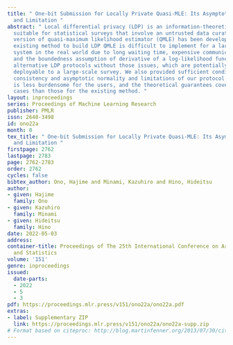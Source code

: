 ```yaml
---
title: " One-bit Submission for Locally Private Quasi-MLE: Its Asymptotic Normality
  and Limitation "
abstract: " Local differential privacy (LDP) is an information-theoretic privacy definition
  suitable for statistical surveys that involve an untrusted data curator. An LDP
  version of quasi-maximum likelihood estimator (QMLE) has been developed, but the
  existing method to build LDP QMLE is difficult to implement for a large-scale survey
  system in the real world due to long waiting time, expensive communication cost,
  and the boundedness assumption of derivative of a log-likelihood function. We provided
  alternative LDP protocols without those issues, which are potentially much easily
  deployable to a large-scale survey. We also provided sufficient conditions for the
  consistency and asymptotic normality and limitations of our protocol. Our protocol
  is less burdensome for the users, and the theoretical guarantees cover more realistic
  cases than those for the existing method. "
layout: inproceedings
series: Proceedings of Machine Learning Research
publisher: PMLR
issn: 2640-3498
id: ono22a
month: 0
tex_title: " One-bit Submission for Locally Private Quasi-MLE: Its Asymptotic Normality
  and Limitation "
firstpage: 2762
lastpage: 2783
page: 2762-2783
order: 2762
cycles: false
bibtex_author: Ono, Hajime and Minami, Kazuhiro and Hino, Hideitsu
author:
- given: Hajime
  family: Ono
- given: Kazuhiro
  family: Minami
- given: Hideitsu
  family: Hino
date: 2022-05-03
address:
container-title: Proceedings of The 25th International Conference on Artificial Intelligence
  and Statistics
volume: '151'
genre: inproceedings
issued:
  date-parts:
  - 2022
  - 5
  - 3
pdf: https://proceedings.mlr.press/v151/ono22a/ono22a.pdf
extras:
- label: Supplementary ZIP
  link: https://proceedings.mlr.press/v151/ono22a/ono22a-supp.zip
# Format based on citeproc: http://blog.martinfenner.org/2013/07/30/citeproc-yaml-for-bibliographies/
---
```

